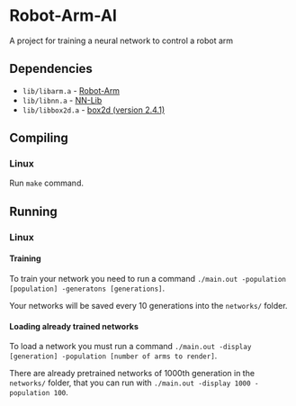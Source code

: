 # Robot-Arm-AI
A project for training a neural network to control a robot arm

## Dependencies
* `lib/libarm.a` - [Robot-Arm](https://github.com/gregora/Robot-Arm)
* `lib/libnn.a` - [NN-Lib](https://github.com/gregora/NN-Lib)
* `lib/libbox2d.a` - [box2d (version 2.4.1)](https://github.com/erincatto/box2d/releases/tag/v2.4.1)

## Compiling

### Linux

Run `make` command.

## Running

### Linux

#### Training

To train your network you need to run a command `./main.out -population [population] -generatons [generations]`.

Your networks will be saved every 10 generations into the  `networks/` folder.

#### Loading already trained networks

To load a network you must run a command `./main.out -display [generation] -population [number of arms to render]`.

There are already pretrained networks of 1000th generation in the `networks/` folder, that you can run with `./main.out -display 1000 -population 100`.
